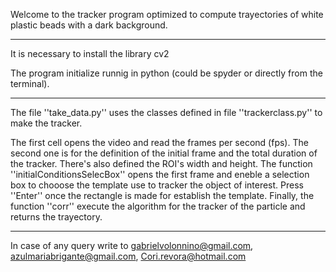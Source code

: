 
Welcome to the tracker program optimized to compute trayectories of white plastic beads with a dark background.

-----------------------------------------------------------------------------------------------------------------------------------------------------

It is necessary to install the library cv2 

The program initialize runnig in python (could be spyder or directly from the terminal).

------------------------------------------------------------------------------------------------------------------------------------------------------

The file ''take_data.py'' uses the classes defined in file ''trackerclass.py'' to make the tracker. 

The first cell opens the video and read the frames per second (fps). The second one is for the definition of the initial frame and the total duration of the tracker. There's also defined the ROI's width and height. The function ''initialConditionsSelecBox'' opens the first frame and eneble a selection box to chooose the template use to tracker the object of interest. Press ''Enter'' once the rectangle is made for establish the template. Finally, the function ''corr'' execute the algorithm for the tracker of the particle and returns the trayectory. 

------------------------------------------------------------------------------------------------------------------------------------------------------

In case of any query write to gabrielvolonnino@gmail.com, azulmariabrigante@gmail.com, Cori.revora@hotmail.com 
